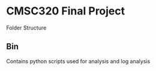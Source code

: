 # CMSC320 Final Project

Folder Structure

## Bin

Contains python scripts used for analysis and log analysis